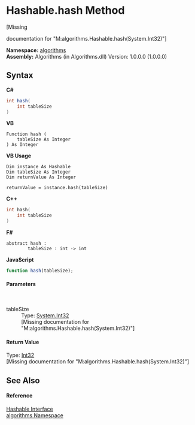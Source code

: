 # Hashable.hash Method 
 

\[Missing <summary> documentation for "M:algorithms.Hashable.hash(System.Int32)"\]

**Namespace:**&nbsp;<a href="82f88b43-fdc9-bc99-9558-75fce96d448f">algorithms</a><br />**Assembly:**&nbsp;Algorithms (in Algorithms.dll) Version: 1.0.0.0 (1.0.0.0)

## Syntax

**C#**<br />
``` C#
int hash(
	int tableSize
)
```

**VB**<br />
``` VB
Function hash ( 
	tableSize As Integer
) As Integer
```

**VB Usage**<br />
``` VB Usage
Dim instance As Hashable
Dim tableSize As Integer
Dim returnValue As Integer

returnValue = instance.hash(tableSize)
```

**C++**<br />
``` C++
int hash(
	int tableSize
)
```

**F#**<br />
``` F#
abstract hash : 
        tableSize : int -> int 

```

**JavaScript**<br />
``` JavaScript
function hash(tableSize);
```


#### Parameters
&nbsp;<dl><dt>tableSize</dt><dd>Type: <a href="http://msdn2.microsoft.com/en-us/library/td2s409d" target="_blank">System.Int32</a><br />\[Missing <param name="tableSize"/> documentation for "M:algorithms.Hashable.hash(System.Int32)"\]</dd></dl>

#### Return Value
Type: <a href="http://msdn2.microsoft.com/en-us/library/td2s409d" target="_blank">Int32</a><br />\[Missing <returns> documentation for "M:algorithms.Hashable.hash(System.Int32)"\]

## See Also


#### Reference
<a href="e2468808-d201-fe45-cfa8-619590cd77d9">Hashable Interface</a><br /><a href="82f88b43-fdc9-bc99-9558-75fce96d448f">algorithms Namespace</a><br />